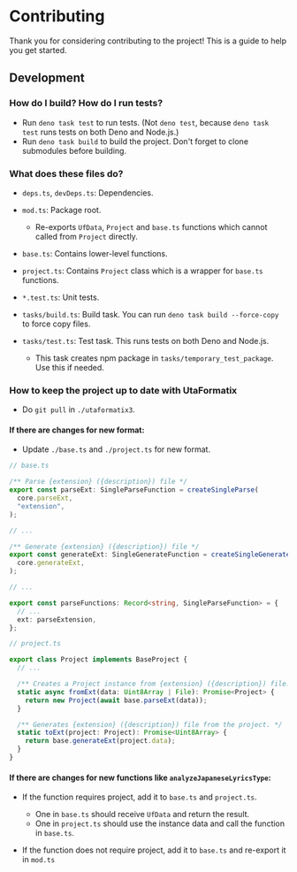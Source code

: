 # Contributing

Thank you for considering contributing to the project!
This is a guide to help you get started.

## Development

### How do I build? How do I run tests?

- Run `deno task test` to run tests. (Not `deno test`, because `deno task test` runs tests on both Deno and Node.js.)
- Run `deno task build` to build the project. Don't forget to clone submodules before building.

### What does these files do?

- `deps.ts`, `devDeps.ts`: Dependencies.

- `mod.ts`: Package root.
  - Re-exports `UfData`, `Project` and `base.ts` functions which cannot called from `Project` directly.
- `base.ts`: Contains lower-level functions.
- `project.ts`: Contains `Project` class which is a wrapper for `base.ts` functions.

- `*.test.ts`: Unit tests.

- `tasks/build.ts`: Build task. You can run `deno task build --force-copy` to force copy files.
- `tasks/test.ts`: Test task. This runs tests on both Deno and Node.js.
  - This task creates npm package in `tasks/temporary_test_package`. Use this if needed.

### How to keep the project up to date with UtaFormatix

- Do `git pull` in `./utaformatix3`.

#### If there are changes for new format:

- Update `./base.ts` and `./project.ts` for new format.

```ts
// base.ts

/** Parse {extension} ({description}) file */
export const parseExt: SingleParseFunction = createSingleParse(
  core.parseExt,
  "extension",
);

// ...

/** Generate {extension} ({description}) file */
export const generateExt: SingleGenerateFunction = createSingleGenerate(
  core.generateExt,
);

// ...

export const parseFunctions: Record<string, SingleParseFunction> = {
  // ...
  ext: parseExtension,
};
```

```ts
// project.ts

export class Project implements BaseProject {
  // ...

  /** Creates a Project instance from {extension} ({description}) file. */
  static async fromExt(data: Uint8Array | File): Promise<Project> {
    return new Project(await base.parseExt(data));
  }

  /** Generates {extension} ({description}) file from the project. */
  static toExt(project: Project): Promise<Uint8Array> {
    return base.generateExt(project.data);
  }
}
```

#### If there are changes for new functions like `analyzeJapaneseLyricsType`:

- If the function requires project, add it to `base.ts` and `project.ts`.
  - One in `base.ts` should receive `UfData` and return the result.
  - One in `project.ts` should use the instance data and call the function in `base.ts`.

- If the function does not require project, add it to `base.ts` and re-export it in `mod.ts`
